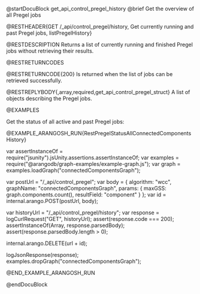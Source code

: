 @startDocuBlock get_api_control_pregel_history
@brief Get the overview of all Pregel jobs

@RESTHEADER{GET /_api/control_pregel/history, Get currently running and past Pregel jobs, listPregelHistory}

@RESTDESCRIPTION
Returns a list of currently running and finished Pregel jobs without retrieving
their results.

@RESTRETURNCODES

@RESTRETURNCODE{200}
Is returned when the list of jobs can be retrieved successfully.

@RESTREPLYBODY{,array,required,get_api_control_pregel_struct}
A list of objects describing the Pregel jobs.

@EXAMPLES

Get the status of all active and past Pregel jobs:

@EXAMPLE_ARANGOSH_RUN{RestPregelStatusAllConnectedComponentsHistory}

var assertInstanceOf = require("jsunity").jsUnity.assertions.assertInstanceOf;
var examples = require("@arangodb/graph-examples/example-graph.js");
var graph = examples.loadGraph("connectedComponentsGraph");

var postUrl = "/_api/control_pregel";
var body = {
algorithm: "wcc",
graphName: "connectedComponentsGraph",
params: {
maxGSS: graph.components.count(),
resultField: "component"
}
};
var id = internal.arango.POST(postUrl, body);

var historyUrl = "/_api/control_pregel/history";
var response = logCurlRequest("GET", historyUrl);
assert(response.code === 200);
assertInstanceOf(Array, response.parsedBody);
assert(response.parsedBody.length > 0);

internal.arango.DELETE(url + id);

  logJsonResponse(response);
  examples.dropGraph("connectedComponentsGraph");

@END_EXAMPLE_ARANGOSH_RUN

@endDocuBlock
